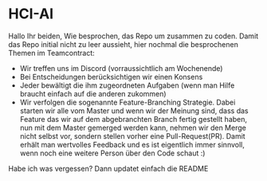 # HCI-AI

Hallo Ihr beiden,
Wie besprochen, das Repo um zusammen zu coden. Damit das Repo initial nicht zu leer aussieht, hier nochmal die besprochenen Themen im Teamcontract:
- Wir treffen uns im Discord (vorraussichtlich am Wochenende)
- Bei Entscheidungen berücksichtigen wir einen Konsens
- Jeder bewältigt die ihm zugeordneten Aufgaben (wenn man Hilfe braucht einfach auf die anderen zukommen)
- Wir verfolgen die sogenannte Feature-Branching Strategie. Dabei starten wir alle vom Master und wenn wir der Meinung sind,
  dass das Feature das wir auf dem abgebranchten Branch fertig gestellt haben, nun mit dem Master gemerged werden kann, nehmen wir den Merge nicht selbst vor,
  sondern stellen vorher eine Pull-Request(PR). Damit erhält man wertvolles Feedback und es ist eigentlich immer sinnvoll, wenn noch eine weitere
  Person über den Code schaut :)

Habe ich was vergessen? Dann updatet einfach die README
